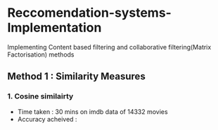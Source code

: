 # Reccomendation-systems-Implementation
Implementing Content based filtering and collaborative filtering(Matrix Factorisation) methods

## Method 1 : Similarity Measures
### 1. Cosine similairty
  * Time taken : 30 mins on imdb data of 14332 movies
  * Accuracy acheived :  
